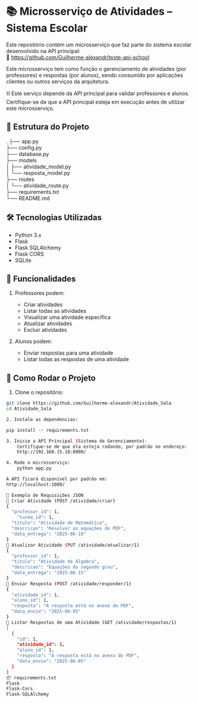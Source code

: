 # 📚 Microsserviço de Atividades – Sistema Escolar

Este repositório contém um microsserviço que faz parte do sistema escolar desenvolvido na API principal:  
🔗 https://github.com/Guilherme-alexandr/teste-api-school

Este microsserviço tem como função o gerenciamento de atividades (por professores) e respostas (por alunos), sendo consumido por aplicações clientes ou outros serviços da arquitetura.

⛓️ Este serviço depende da API principal para validar professores e alunos.  
Certifique-se de que a API principal esteja em execução antes de utilizar este microsserviço.

## 📁 Estrutura do Projeto

.
├── app.py  
├── config.py  
├── database.py  
├── models  
│   ├── atividade_model.py  
│   └── resposta_model.py  
├── routes  
│   └── atividade_route.py  
├── requirements.txt  
└── README.md  

## 🛠️ Tecnologias Utilizadas

- Python 3.x
- Flask
- Flask SQLAlchemy
- Flask CORS
- SQLite

## 📌 Funcionalidades

1. Professores podem:
   - Criar atividades
   - Listar todas as atividades
   - Visualizar uma atividade específica
   - Atualizar atividades
   - Excluir atividades

2. Alunos podem:
   - Enviar respostas para uma atividade
   - Listar todas as respostas de uma atividade

## 🚀 Como Rodar o Projeto

1. Clone o repositório:

```bash
git clone https://github.com/Guilherme-alexandr/Atividade_Sala
cd Atividade_Sala

2. Instale as dependencias:

pip install -r requirements.txt

3. Inicie a API Principal (Sistema de Gerenciamento):
    Certifique-se de que ela esteja rodando, por padrão no endereço:
    http://192.168.15.18:8000/

4. Rode o microsserviço:
    python app.py

A API ficará disponível por padrão em:
http://localhost:1000/

📨 Exemplo de Requisições JSON
🔸 Criar Atividade (POST /atividade/criar)
{
  "professor_id": 1,
	"turma_id": 1,
  "titulo": "Atividade de Matemática",
  "descricao": "Resolver as equações do PDF",
  "data_entrega": "2025-06-10"
}
🔸 Atualizar Atividade (PUT /atividade/atualizar/1)
{
  "professor_id": 1,
  "titulo": "Atividade de Álgebra",
  "descricao": "Equações do segundo grau",
  "data_entrega": "2025-06-15"
}
🔸 Enviar Resposta (POST /atividade/responder/1)
{
  "atividade_id": 1,
  "aluno_id": 1,
  "resposta": "A resposta está no anexo do PDF",
  "data_envio": "2025-06-05"
}
🔸 Listar Respostas de uma Atividade (GET /atividade/respostas/1)
[
  {
    "id": 1,
    "atividade_id": 1,
    "aluno_id": 1,
    "resposta": "A resposta está no anexo do PDF",
    "data_envio": "2025-06-05"
  }
]
📦 requirements.txt
Flask
Flask-Cors
Flask-SQLAlchemy


